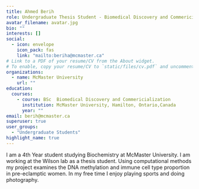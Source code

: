 ```yaml
---
title: Ahmed Berih
role: Undergraduate Thesis Student - Biomedical Discovery and Commericialization
avatar_filename: avatar.jpg
bio: ""
interests: []
social:
  - icon: envelope
    icon_pack: fas
    link: "mailto:beriha@mcmaster.ca"
# Link to a PDF of your resume/CV from the About widget.
# To enable, copy your resume/CV to `static/files/cv.pdf` and uncomment the lines below.
organizations:
  - name: McMaster University
    url: ""
education:
  courses:
    - course: BSc  Biomedical Discovery and Commericialization
      institution: McMaster University, Hamilton, Ontario,Canada
      year: ""
email: berih@mcmaster.ca
superuser: true
user_groups:
  - "Undergraduate Students"
highlight_name: true
---
```

I am a 4th Year student studying Biochemistry at McMaster University. I am working at the Wilson lab as a thesis student. Using computational methods my project examines the DNA methylation and immune cell type proportion in pre-eclamptic women. In my free time I enjoy playing sports and doing photography. 

